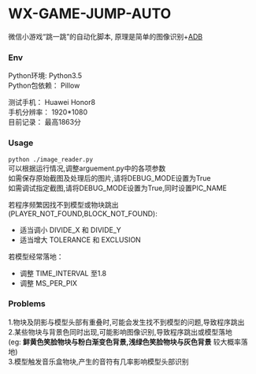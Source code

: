 # WX-GAME-JUMP-AUTO

微信小游戏“跳一跳”的自动化脚本, 原理是简单的图像识别+[ADB](https://www.xda-developers.com/install-adb-windows-macos-linux/)

### Env
Python环境:    Python3.5<br>
Python包依赖： Pillow<br>

测试手机： Huawei Honor8 <br>
手机分辨率：   1920*1080 <br>
目前记录： 最高1863分

### Usage
``` python ./image_reader.py ```<br>
可以根据运行情况,调整arguement.py中的各项参数<br>
如需保存原始截图及处理后的图片,请将DEBUG_MODE设置为True<br>
如需调试指定截图,请将DEBUG_MODE设置为True,同时设置PIC_NAME

若程序频繁因找不到模型或物块跳出(PLAYER_NOT_FOUND,BLOCK_NOT_FOUND):
* 适当调小 DIVIDE_X 和 DIVIDE_Y
* 适当增大 TOLERANCE 和 EXCLUSION

若模型经常落地：
* 调整 TIME_INTERVAL 至1.8
* 调整 MS_PER_PIX

### Problems
1.物块及阴影与模型头部有重叠时,可能会发生找不到模型的问题,导致程序跳出<br>
2.某些物块与背景色同时出现,可能影响图像识别,导致程序跳出或模型落地<br>
  (eg: **鲜黄色笑脸物块与粉白渐变色背景,浅绿色笑脸物块与灰色背景** 较大概率落地)<br>
3.模型触发音乐盒物块,产生的音符有几率影响模型头部识别<br>
